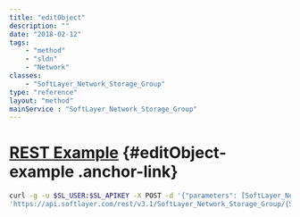 ```yaml
---
title: "editObject"
description: ""
date: "2018-02-12"
tags:
    - "method"
    - "sldn"
    - "Network"
classes:
    - "SoftLayer_Network_Storage_Group"
type: "reference"
layout: "method"
mainService : "SoftLayer_Network_Storage_Group"
---
```


# [REST Example](#editObject-example) <a href="/article/rest/"><i class="fas fa-question"></i></a> {#editObject-example .anchor-link} 
```bash
curl -g -u $SL_USER:$SL_APIKEY -X POST -d '{"parameters": [SoftLayer_Network_Storage_Group]}' \
'https://api.softlayer.com/rest/v3.1/SoftLayer_Network_Storage_Group/{SoftLayer_Network_Storage_GroupID}/editObject'
```

